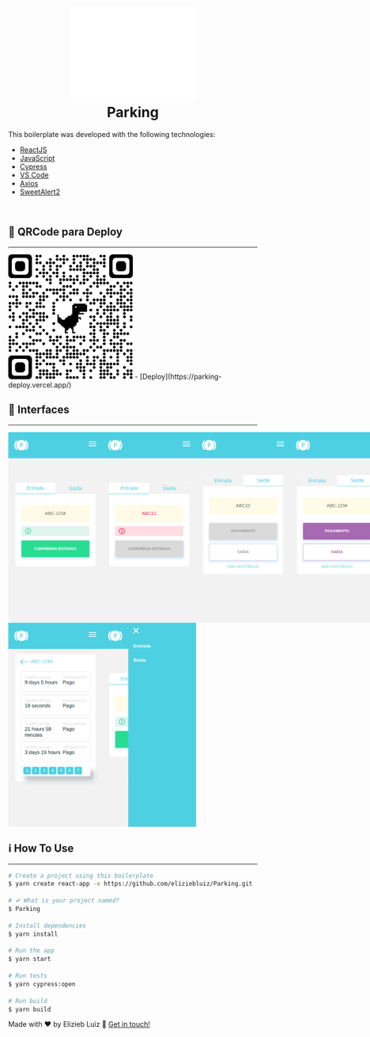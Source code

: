 <h1 align="center">
    <img alt="Parking" src="https://raw.githubusercontent.com/eliziebluiz/Parking/main/parking/src/assets/logo.svg" width="50%"
/>
    <br>
    Parking
</h1>

This boilerplate was developed with the following technologies:

- [ReactJS](https://pt-br.reactjs.org/)
- [JavaScript](https://developer.mozilla.org/pt-BR/docs/Web/JavaScript)
- [Cypress](https://www.cypress.io/)
- [VS Code](vscode)
- [Axios](https://github.com/axios/axios)
- [SweetAlert2](https://sweetalert2.github.io/)

<br>

## :pushpin: QRCode para Deploy

---

<div>
    <img alt="qrcode" src="https://github.com/eliziebluiz/Parking/blob/main/interfaces/QRcode.png"" width="50%"/>
- [Deploy](https://parking-deploy.vercel.app/)
</div>

## :closed_book: Interfaces

---

<div style="display:flex">
    <img alt="1" src="https://github.com/eliziebluiz/Parking/blob/main/interfaces/1.png"" width="190px" />
    <img alt="2" src="https://github.com/eliziebluiz/Parking/blob/main/interfaces/2.png"" width="190px" />
    <img alt="3" src="https://github.com/eliziebluiz/Parking/blob/main/interfaces/3.png"" width="190px" />
    <img alt="4" src="https://github.com/eliziebluiz/Parking/blob/main/interfaces/4.png"" width="190px" />
</div>

<div style="display:flex">
    <img alt="5" src="https://github.com/eliziebluiz/Parking/blob/main/interfaces/5.png"" width="190px" />
    <img alt="6" src="https://github.com/eliziebluiz/Parking/blob/main/interfaces/6.png"" width="190px" />
</div>


## :information_source: How To Use

---

```bash
# Create a project using this boilerplate
$ yarn create react-app -e https://github.com/eliziebluiz/Parking.git

# ✔ What is your project named?
$ Parking

# Install dependencies
$ yarn install

# Run the app
$ yarn start

# Run tests
$ yarn cypress:open

# Run build
$ yarn build
```

Made with ♥ by Elizieb Luiz :wave: [Get in touch!](https://www.linkedin.com/in/elizieb-luiz-798994183/)
